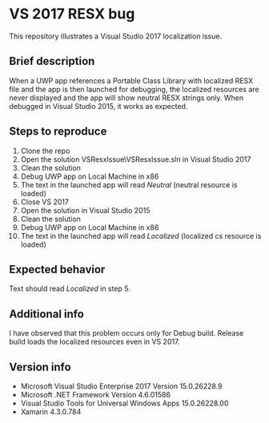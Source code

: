# VS 2017 RESX bug
This repository illustrates a Visual Studio 2017 localization issue.

## Brief description

When a UWP app references a Portable Class Library with localized RESX file and the app is then launched for debugging, the localized resources are never displayed and the app will show neutral RESX strings only. When debugged in Visual Studio 2015, it works as expected.

## Steps to reproduce
1. Clone the repo
2. Open the solution VSResxIssue\VSResxIssue.sln in Visual Studio 2017
3. Clean the solution
4. Debug UWP app on Local Machine in x86
5. The text in the launched app will read *Neutral* (neutral resource is loaded)
6. Close VS 2017
7. Open the solution in Visual Studio 2015
8. Clean the solution
9. Debug UWP app on Local Machine in x86
10. The text in the launched app will read *Localized* (localized cs resource is loaded)

## Expected behavior

Text should read *Localized* in step 5.

## Additional info

I have observed that this problem occurs only for Debug build. Release build loads the localized resources even in VS 2017.

## Version info

- Microsoft Visual Studio Enterprise 2017 Version 15.0.26228.9
- Microsoft .NET Framework Version 4.6.01586
- Visual Studio Tools for Universal Windows Apps   15.0.26228.00
- Xamarin   4.3.0.784
